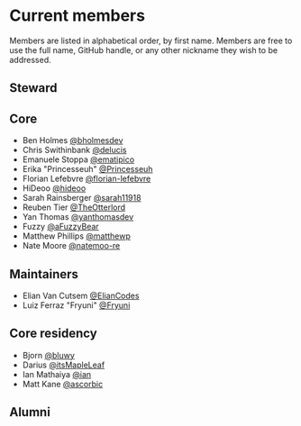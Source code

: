 # Current members

Members are listed in alphabetical order, by first name. Members are free to use the full name, GitHub handle, or any other nickname they wish to be addressed.

## Steward


## Core

- Ben Holmes [@bholmesdev](https://github.com/bholmesdev)
- Chris Swithinbank [@delucis](https://github.com/delucis)
- Emanuele Stoppa [@ematipico](https://github.com/ematipico)
- Erika "Princesseuh" [@Princesseuh](https://github.com/princesseuh)
- Florian Lefebvre [@florian-lefebvre](https://github.com/florian-lefebvre)
- HiDeoo [@hideoo](https://github.com/hideoo)
- Sarah Rainsberger [@sarah11918](https://github.com/sarah11918)
- Reuben Tier [@TheOtterlord](https://github.com/TheOtterlord)
- Yan Thomas [@yanthomasdev](https://github.com/yanthomasdev)
- Fuzzy [@aFuzzyBear](https://github.com/afuzzybear)
- Matthew Phillips [@matthewp](https://github.com/matthewp)
- Nate Moore [@natemoo-re](https://github.com/natemoo-re)

## Maintainers

- Elian Van Cutsem [@ElianCodes](https://github.com/eliancodes)
- Luiz Ferraz "Fryuni" [@Fryuni](https://github.com/Fryuni)

## Core residency

- Bjorn [@bluwy](https://github.com/bluwy)
- Darius [@itsMapleLeaf](https://github.com/itsMapleLeaf)
- Ian Mathaiya [@ian](https://github.com/iann-mathaiya)
- Matt Kane [@ascorbic](https://github.com/ascorbic)

## Alumni
